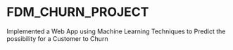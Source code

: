 # FDM_CHURN_PROJECT
Implemented a Web App using Machine Learning Techniques to Predict the possibility for a Customer to Churn  
